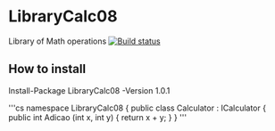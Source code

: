 # LibraryCalc08
Library of Math operations
[![Build status](https://ci.appveyor.com/api/projects/status/ucc7662a68dkc871/branch/master?svg=true)](https://ci.appveyor.com/project/OseiasRodrigues21946/librarycalc08/branch/master)


## How to install
Install-Package LibraryCalc08 -Version 1.0.1

'''cs
namespace LibraryCalc08
{
    public class Calculator : ICalculator
    {
        public int Adicao (int x, int y)
        {
            return x + y;
        }
}
'''
